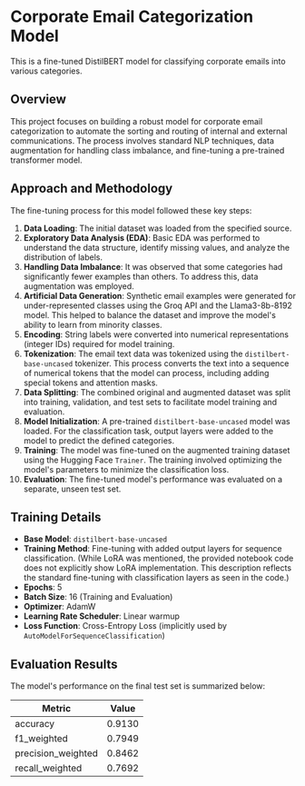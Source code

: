 # Corporate Email Categorization Model

This is a fine-tuned DistilBERT model for classifying corporate emails into various categories.

## Overview

This project focuses on building a robust model for corporate email categorization to automate the sorting and routing of internal and external communications. The process involves standard NLP techniques, data augmentation for handling class imbalance, and fine-tuning a pre-trained transformer model.

## Approach and Methodology

The fine-tuning process for this model followed these key steps:

1.  **Data Loading**: The initial dataset was loaded from the specified source.
2.  **Exploratory Data Analysis (EDA)**: Basic EDA was performed to understand the data structure, identify missing values, and analyze the distribution of labels.
3.  **Handling Data Imbalance**: It was observed that some categories had significantly fewer examples than others. To address this, data augmentation was employed.
4.  **Artificial Data Generation**: Synthetic email examples were generated for under-represented classes using the Groq API and the Llama3-8b-8192 model. This helped to balance the dataset and improve the model's ability to learn from minority classes.
5.  **Encoding**: String labels were converted into numerical representations (integer IDs) required for model training.
6.  **Tokenization**: The email text data was tokenized using the `distilbert-base-uncased` tokenizer. This process converts the text into a sequence of numerical tokens that the model can process, including adding special tokens and attention masks.
7.  **Data Splitting**: The combined original and augmented dataset was split into training, validation, and test sets to facilitate model training and evaluation.
8.  **Model Initialization**: A pre-trained `distilbert-base-uncased` model was loaded. For the classification task, output layers were added to the model to predict the defined categories.
9.  **Training**: The model was fine-tuned on the augmented training dataset using the Hugging Face `Trainer`. The training involved optimizing the model's parameters to minimize the classification loss.
10. **Evaluation**: The fine-tuned model's performance was evaluated on a separate, unseen test set.

## Training Details

*   **Base Model**: `distilbert-base-uncased`
*   **Training Method**: Fine-tuning with added output layers for sequence classification. (While LoRA was mentioned, the provided notebook code does not explicitly show LoRA implementation. This description reflects the standard fine-tuning with classification layers as seen in the code.)
*   **Epochs**: 5
*   **Batch Size**: 16 (Training and Evaluation)
*   **Optimizer**: AdamW
*   **Learning Rate Scheduler**: Linear warmup
*   **Loss Function**: Cross-Entropy Loss (implicitly used by `AutoModelForSequenceClassification`)

## Evaluation Results

The model's performance on the final test set is summarized below:

| Metric             | Value    |
|--------------------|----------|
|accuracy           |  0.9130 |
| f1_weighted        |  0.7949 |
| precision_weighted |  0.8462 |
| recall_weighted    |  0.7692 


